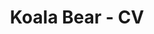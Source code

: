 ---
title: Koala Bear - CV
layout: default
# Main Screen
first-name: Bear
last-name: Koala
mobile: AU
address: Tall Eucalypt Forest
region: South Australia
email: koalabeardevelopments@gmail.com
summary: >
    An experienced Software Engineer, which mainly works in Web Development & Python based projects.<br />Had also done a couple of projects in Android(native-java), WPF & Unity2D(C#), RPi, Bots & Game Hacking for whitehat/learning purposes (Python), Graphic Design (Photoshop), Source™ maps(Hammer) and more:)
    I really like diversifying in both the projects I take & the technologies I use! projects are my passion.
linkedin: ""
github: "https://github.com/koalabear"
twitter: ""
facebook: ""
# Experience
experience-section: 1
education-section: 1
skills-section: 1
interests-section: 1
projects-section: 1
awards-section: 0
---